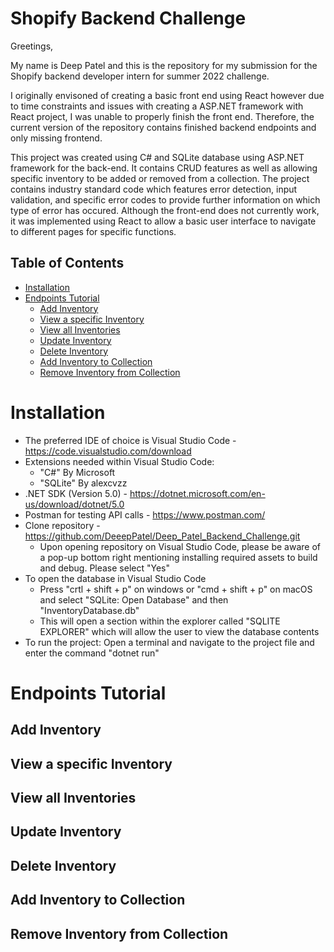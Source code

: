 # Shopify Backend Challenge

Greetings,

My name is Deep Patel and this is the repository for my submission for the Shopify backend developer intern for summer 2022 challenge.

I originally envisoned of creating a basic front end using React however due to time constraints and issues with creating a ASP.NET framework with React project, I was unable to properly finish the front end. Therefore, the current version of the repository contains finished backend endpoints and only missing frontend.

This project was created using C# and SQLite database using ASP.NET framework for the back-end. It contains CRUD features as well as allowing specific inventory to be added or removed from a collection. The project contains industry standard code which features error detection, input validation, and specific error codes to provide further information on which type of error has occured. Although the front-end does not currently work, it was implemented using React to allow a basic user interface to navigate to different pages for specific functions.

## Table of Contents
- [Installation](#installation)
- [Endpoints Tutorial](#endpoints)
  - [Add Inventory](#add-inventory)
  - [View a specific Inventory](#view-specific-inventory)
  - [View all Inventories](#view-all-inventories)
  - [Update Inventory](#update-inventory)
  - [Delete Inventory](#delete-inventory)
  - [Add Inventory to Collection](#add-inventory-to-collection)
  - [Remove Inventory from Collection](#remove-inventory-from-collection)

# Installation
- The preferred IDE of choice is Visual Studio Code - https://code.visualstudio.com/download
- Extensions needed within Visual Studio Code:
  - "C#" By Microsoft
  - "SQLite" By alexcvzz  
- .NET SDK (Version 5.0) - https://dotnet.microsoft.com/en-us/download/dotnet/5.0
- Postman for testing API calls - https://www.postman.com/
- Clone repository - https://github.com/DeeepPatel/Deep_Patel_Backend_Challenge.git
  - Upon opening repository on Visual Studio Code, please be aware of a pop-up bottom right mentioning installing required assets to build and debug. Please select "Yes"
- To open the database in Visual Studio Code
  - Press "crtl + shift + p" on windows or "cmd + shift + p" on macOS and select "SQLite: Open Database" and then "InventoryDatabase.db"
  - This will open a section within the explorer called "SQLITE EXPLORER" which will allow the user to view the database contents
- To run the project: Open a terminal and navigate to the project file and enter the command "dotnet run"



# Endpoints Tutorial
## Add Inventory
## View a specific Inventory
## View all Inventories
## Update Inventory
## Delete Inventory
## Add Inventory to Collection
## Remove Inventory from Collection
